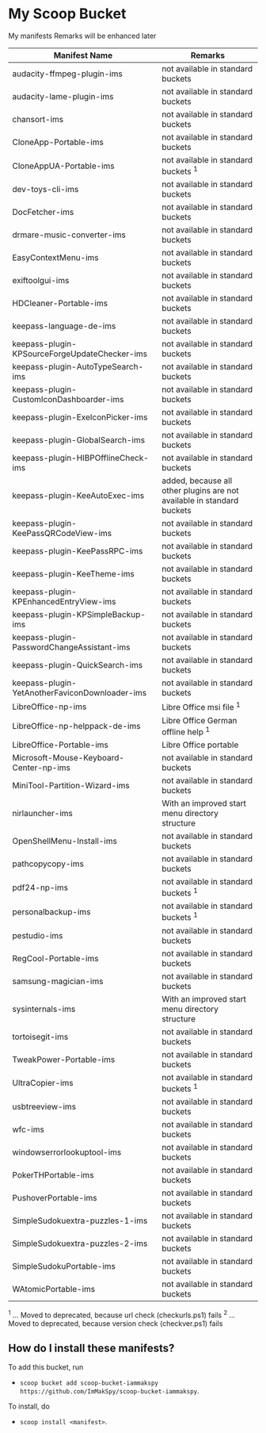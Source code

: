 # My Scoop Bucket

My manifests
Remarks will be enhanced later

| Manifest Name                                  | Remarks                                          |
| ---------------------------------------------- | ------------------------------------------------ |
| audacity-ffmpeg-plugin-ims                     | not available in standard buckets                |
| audacity-lame-plugin-ims                       | not available in standard buckets                |
| chansort-ims                                   | not available in standard buckets                |
| CloneApp-Portable-ims                          | not available in standard buckets                |
| CloneAppUA-Portable-ims                        | not available in standard buckets  <sup>1</sup>  |
| dev-toys-cli-ims                               | not available in standard buckets                |
| DocFetcher-ims                                 | not available in standard buckets                |
| drmare-music-converter-ims                     | not available in standard buckets                |
| EasyContextMenu-ims                            | not available in standard buckets                |
| exiftoolgui-ims                                | not available in standard buckets                |
| HDCleaner-Portable-ims                         | not available in standard buckets                |
| keepass-language-de-ims                        | not available in standard buckets                |
| keepass-plugin-KPSourceForgeUpdateChecker-ims  | not available in standard buckets                |
| keepass-plugin-AutoTypeSearch-ims              | not available in standard buckets                |
| keepass-plugin-CustomIconDashboarder-ims       | not available in standard buckets                |
| keepass-plugin-ExeIconPicker-ims               | not available in standard buckets                |
| keepass-plugin-GlobalSearch-ims                | not available in standard buckets                |
| keepass-plugin-HIBPOfflineCheck-ims            | not available in standard buckets                |
| keepass-plugin-KeeAutoExec-ims                 | added, because all other plugins are not available in standard buckets |
| keepass-plugin-KeePassQRCodeView-ims           | not available in standard buckets                |
| keepass-plugin-KeePassRPC-ims                  | not available in standard buckets                |
| keepass-plugin-KeeTheme-ims                    | not available in standard buckets                |
| keepass-plugin-KPEnhancedEntryView-ims         | not available in standard buckets                |
| keepass-plugin-KPSimpleBackup-ims              | not available in standard buckets                |
| keepass-plugin-PasswordChangeAssistant-ims     | not available in standard buckets                |
| keepass-plugin-QuickSearch-ims                 | not available in standard buckets                |
| keepass-plugin-YetAnotherFaviconDownloader-ims | not available in standard buckets                |
| LibreOffice-np-ims                             | Libre Office msi file <sup>1</sup>               |
| LibreOffice-np-helppack-de-ims                 | Libre Office German offline help <sup>1</sup>    |
| LibreOffice-Portable-ims                       | Libre Office portable                            |
| Microsoft-Mouse-Keyboard-Center-np-ims         | not available in standard buckets                |
| MiniTool-Partition-Wizard-ims                  | not available in standard buckets                |
| nirlauncher-ims                                | With an improved start menu directory structure  |
| OpenShellMenu-Install-ims                      | not available in standard buckets                |
| pathcopycopy-ims                               | not available in standard buckets                |
| pdf24-np-ims                                   | not available in standard buckets <sup>1</sup>   |
| personalbackup-ims                             | not available in standard buckets <sup>1</sup>   |
| pestudio-ims                                   | not available in standard buckets                |
| RegCool-Portable-ims                           | not available in standard buckets                |
| samsung-magician-ims                           | not available in standard buckets                |
| sysinternals-ims                               | With an improved start menu directory structure  |
| tortoisegit-ims                                | not available in standard buckets                |
| TweakPower-Portable-ims                        | not available in standard buckets                |
| UltraCopier-ims                                | not available in standard buckets <sup>1</sup>   |
| usbtreeview-ims                                | not available in standard buckets                |
| wfc-ims                                        | not available in standard buckets                |
| windowserrorlookuptool-ims                     | not available in standard buckets                |
| PokerTHPortable-ims                            | not available in standard buckets                |
| PushoverPortable-ims                           | not available in standard buckets                |
| SimpleSudokuextra-puzzles-1-ims                | not available in standard buckets                |
| SimpleSudokuextra-puzzles-2-ims                | not available in standard buckets                |
| SimpleSudokuPortable-ims                       | not available in standard buckets                |
| WAtomicPortable-ims                            | not available in standard buckets                |
<sup>1</sup> ... Moved to deprecated, because url check (checkurls.ps1) fails
<sup>2</sup> ... Moved to deprecated, because version check (checkver.ps1) fails

How do I install these manifests?
---------------------------------

To add this bucket, run

- `scoop bucket add scoop-bucket-iammakspy https://github.com/ImMakSpy/scoop-bucket-iammakspy`.

To install, do

- `scoop install <manifest>`.
